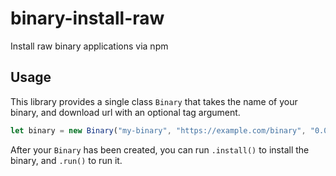 # binary-install-raw

Install raw binary applications via npm

## Usage

This library provides a single class `Binary` that takes the name of your binary, and download url with an optional tag argument.

```js
let binary = new Binary("my-binary", "https://example.com/binary", "0.0.1")
```

After your `Binary` has been created, you can run `.install()` to install the binary, and `.run()` to run it.

